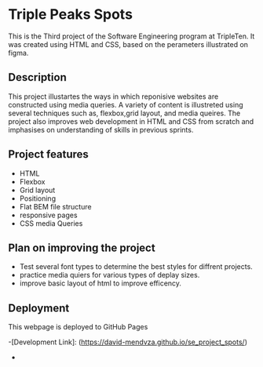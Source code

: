 # Triple Peaks Spots

This is the Third project of the Software Engineering program at TripleTen. It was created using HTML and CSS, based on the perameters illustrated on figma.

## Description

This project illustartes the ways in which reponisive websites are constructed using media queries. A variety of content is illustreted using several techniques such as, flexbox,grid layout, and media queires. The project also improves web development in HTML and CSS from scratch and imphasises on understanding of skills in previous sprints.

## Project features

- HTML
- Flexbox
- Grid layout
- Positioning
- Flat BEM file structure
- responsive pages
- CSS media Queries

## Plan on improving the project

- Test several font types to determine the best styles for diffrent projects.
- practice media quiers for various types of deplay sizes.
- improve basic layout of html to improve efficency.

## Deployment

This webpage is deployed to GitHub Pages

-[Development Link]: (https://david-mendvza.github.io/se_project_spots/)

- [Video Link]: (https://drive.google.com/file/d/1i1ByJc5vuDfHVGSOozkDDDtC4W_xre8w/view?usp=drive_link)
